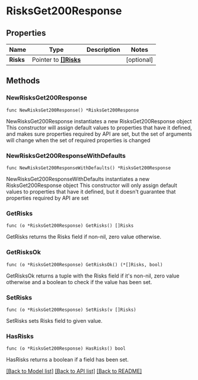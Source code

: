 # RisksGet200Response

## Properties

Name | Type | Description | Notes
------------ | ------------- | ------------- | -------------
**Risks** | Pointer to [**[]Risks**](Risks.md) |  | [optional] 

## Methods

### NewRisksGet200Response

`func NewRisksGet200Response() *RisksGet200Response`

NewRisksGet200Response instantiates a new RisksGet200Response object
This constructor will assign default values to properties that have it defined,
and makes sure properties required by API are set, but the set of arguments
will change when the set of required properties is changed

### NewRisksGet200ResponseWithDefaults

`func NewRisksGet200ResponseWithDefaults() *RisksGet200Response`

NewRisksGet200ResponseWithDefaults instantiates a new RisksGet200Response object
This constructor will only assign default values to properties that have it defined,
but it doesn't guarantee that properties required by API are set

### GetRisks

`func (o *RisksGet200Response) GetRisks() []Risks`

GetRisks returns the Risks field if non-nil, zero value otherwise.

### GetRisksOk

`func (o *RisksGet200Response) GetRisksOk() (*[]Risks, bool)`

GetRisksOk returns a tuple with the Risks field if it's non-nil, zero value otherwise
and a boolean to check if the value has been set.

### SetRisks

`func (o *RisksGet200Response) SetRisks(v []Risks)`

SetRisks sets Risks field to given value.

### HasRisks

`func (o *RisksGet200Response) HasRisks() bool`

HasRisks returns a boolean if a field has been set.


[[Back to Model list]](../README.md#documentation-for-models) [[Back to API list]](../README.md#documentation-for-api-endpoints) [[Back to README]](../README.md)


